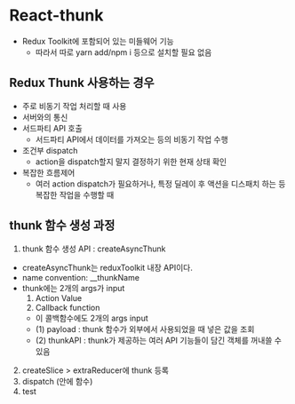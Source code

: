 # React-thunk
- Redux Toolkit에 포함되어 있는 미들웨어 기능
  - 따라서 따로 yarn add/npm i 등으로 설치할 필요 없음

## Redux Thunk 사용하는 경우
- 주로 비동기 작업 처리할 때 사용
- 서버와의 통신
- 서드파티 API 호출
  - 서드파티 API에서 데이터를 가져오는 등의 비동기 작업 수행
- 조건부 dispatch
  - action을 dispatch할지 말지 결정하기 위한 현재 상태 확인
- 복잡한 흐름제어
  - 여러 action dispatch가 필요하거나, 특정 딜레이 후 액션을 디스패치 하는 등 복잡한 작업을 수행할 때

## thunk 함수 생성 과정
1. thunk 함수 생성 API : createAsyncThunk
- createAsyncThunk는 reduxToolkit 내장 API이다.
- name convention: __thunkName
- thunk에는 2개의 args가 input
  1. Action Value
  2. Callback function
    - 이 콜백함수에도 2개의 args input
    - (1) payload : thunk 함수가 외부에서 사용되었을 때 넣은 값을 조회
    - (2) thunkAPI : thunk가 제공하는 여러 API 기능들이 담긴 객체를 꺼내쓸 수 있음
2. createSlice > extraReducer에 thunk 등록
3. dispatch (안에 함수)
4. test
